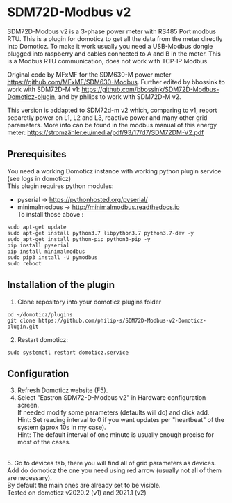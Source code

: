 # SDM72D-Modbus v2
SDM72D-Modbus v2 is a 3-phase power meter with RS485 Port modbus RTU. 
This is a plugin for domoticz to get all the data from the meter directly into Domoticz. 
To make it work usually you need a USB-Modbus dongle plugged into raspberry and cables connected to A and B in the meter. 
This is a Modbus RTU communication, does not work with TCP-IP Modbus.

Original code by MFxMF for the SDM630-M power meter https://github.com/MFxMF/SDM630-Modbus.
Further edited by bbossink to work with SDM72D-M v1: https://github.com/bbossink/SDM72D-Modbus-Domoticz-plugin,
and by philips to work with SDM72D-M v2.

This version is addapted to SDM72d-m v2 which, comparing to v1, report separetly power on L1, L2 and L3, reactive power and many other grid parameters.
More info can be found in the modbus manual of this energy meter: https://stromzähler.eu/media/pdf/93/17/d7/SDM72DM-V2.pdf

## Prerequisites
You need a working Domoticz instance with working python plugin service (see logs in domoticz)<br>
This plugin requires python modules: <br>
- pyserial -> https://pythonhosted.org/pyserial/ <br>
- minimalmodbus -> http://minimalmodbus.readthedocs.io<br>
To install those above :
```
sudo apt-get update
sudo apt-get install python3.7 libpython3.7 python3.7-dev -y
sudo apt-get install python-pip python3-pip -y
pip install pyserial
pip install minimalmodbus
sudo pip3 install -U pymodbus
sudo reboot
```
## Installation of the plugin
1. Clone repository into your domoticz plugins folder
```
cd ~/domoticz/plugins
git clone https://github.com/philip-s/SDM72D-Modbus-v2-Domoticz-plugin.git
```
2. Restart domoticz:
```
sudo systemctl restart domoticz.service 
```
## Configuration
3. Refresh Domoticz website (F5).<br>
4. Select "Eastron SDM72-D-Modbus v2" in Hardware configuration screen.<br>
If needed modify some parameters (defaults will do) and click add.<br>
Hint: Set reading interval to 0 if you want updates per "heartbeat" of the system (aprox 10s in my case).<br>
Hint: The default interval of one minute is usually enough precise for most of the cases.
<br>
5. Go to devices tab, there you will find all of grid parameters as devices. Add do domoticz the one you need using red arrow (usually not all of them are necessary).<br>
By default the main ones are already set to be visible.
<br>
Tested on domoticz v2020.2 (v1) and 2021.1 (v2)
<br><br><br>


